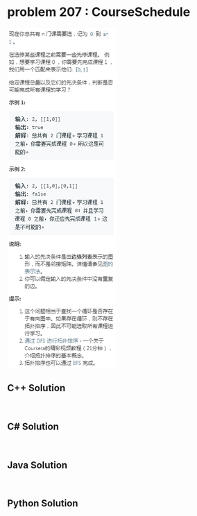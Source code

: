 
# problem 207 : CourseSchedule

<img src="https://github.com/Peefy/PeefyLeetCode/blob/master/doc/201-300/207.CourseSchedule/problem.png"/>

## C++ Solution

```c++



```

## C# Solution

```csharp



```

## Java Solution

```java



```

## Python Solution

```python

     

```




